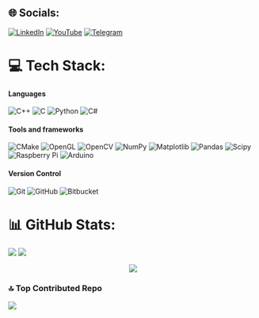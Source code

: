 
## 🌐 Socials:
[![LinkedIn](https://img.shields.io/badge/LinkedIn-%230077B5.svg?logo=linkedin&logoColor=white)](https://linkedin.com/in/oleg-sirenko-5aa063246) [![YouTube](https://img.shields.io/badge/YouTube-%23FF0000.svg?logo=YouTube&logoColor=white)](https://youtube.com/@tehnokratgod) [![Telegram](https://img.shields.io/badge/-telegram-red?color=white&logo=telegram&logoColor=black)](https://t.me/tehnokratgod)


# 💻 Tech Stack:
#### Languages
![C++](https://img.shields.io/badge/c++-%2300599C.svg?style=for-the-badge&logo=c%2B%2B&logoColor=white) ![C](https://img.shields.io/badge/c-%2300599C.svg?style=for-the-badge&logo=c&logoColor=white) ![Python](https://img.shields.io/badge/python-3670A0?style=for-the-badge&logo=python&logoColor=ffdd54) ![C#](https://img.shields.io/badge/c%23-%23239120.svg?style=for-the-badge&logo=csharp&logoColor=white) 
#### Tools and frameworks
![CMake](https://img.shields.io/badge/CMake-%23008FBA.svg?style=for-the-badge&logo=cmake&logoColor=white) ![OpenGL](https://img.shields.io/badge/OpenGL-%23FFFFFF.svg?style=for-the-badge&logo=opengl) ![OpenCV](https://img.shields.io/badge/opencv-%23white.svg?style=for-the-badge&logo=opencv&logoColor=white) ![NumPy](https://img.shields.io/badge/numpy-%23013243.svg?style=for-the-badge&logo=numpy&logoColor=white) ![Matplotlib](https://img.shields.io/badge/Matplotlib-%23ffffff.svg?style=for-the-badge&logo=Matplotlib&logoColor=black) ![Pandas](https://img.shields.io/badge/pandas-%23150458.svg?style=for-the-badge&logo=pandas&logoColor=white) ![Scipy](https://img.shields.io/badge/SciPy-%230C55A5.svg?style=for-the-badge&logo=scipy&logoColor=%white) ![Raspberry Pi](https://img.shields.io/badge/-RaspberryPi-C51A4A?style=for-the-badge&logo=Raspberry-Pi) ![Arduino](https://img.shields.io/badge/-Arduino-00979D?style=for-the-badge&logo=Arduino&logoColor=white)
#### Version Control
![Git](https://img.shields.io/badge/git-%23F05033.svg?style=for-the-badge&logo=git&logoColor=white) ![GitHub](https://img.shields.io/badge/github-%23121011.svg?style=for-the-badge&logo=github&logoColor=white) ![Bitbucket](https://img.shields.io/badge/bitbucket-%230047B3.svg?style=for-the-badge&logo=bitbucket&logoColor=white) 
# 📊 GitHub Stats:
![](https://github-readme-streak-stats.herokuapp.com/?user=OlegSirenko&theme=dark&hide_border=false)
![](https://github-readme-stats.vercel.app/api?username=OlegSirenko&theme=dark&hide_border=false&include_all_commits=false&count_private=false)
<p align="center">
  <img src="https://github-readme-stats.vercel.app/api/top-langs/?username=OlegSirenko&theme=dark&hide_border=false&include_all_commits=false&count_private=false&layout=compact">
</p>


### 🔝 Top Contributed Repo
![](https://github-contributor-stats.vercel.app/api?username=OlegSirenko&limit=5&theme=dark&combine_all_yearly_contributions=true)

<!-- Proudly created with GPRM ( https://gprm.itsvg.in ) -->
